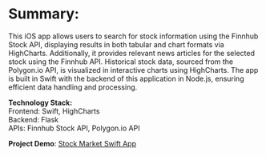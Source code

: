 # **Summary:**<br/>
This iOS app allows users to search for stock information using the Finnhub Stock API, displaying results in both tabular and chart formats via HighCharts. Additionally, it provides relevant news articles for the selected stock using the Finnhub API. Historical stock data, sourced from the Polygon.io API, is visualized in interactive charts using HighCharts. The app is built in Swift with the backend of this application in Node.js, ensuring efficient data handling and processing.

**Technology Stack:**<br/>
Frontend: Swift, HighCharts<br/>
Backend: Flask<br/>
APIs: Finnhub Stock API, Polygon.io API

**Project Demo**: [Stock Market Swift App](https://www.youtube.com/watch?v=L66amPhUepc&list=LL&index=1&t=84s)
